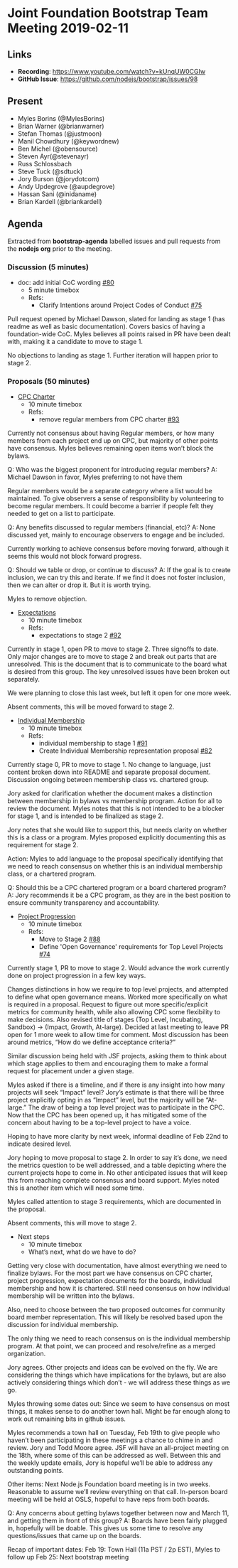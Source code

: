 # Joint Foundation Bootstrap Team Meeting 2019-02-11

## Links

* **Recording**:  https://www.youtube.com/watch?v=kUnqUW0CGIw
* **GitHub Issue**: https://github.com/nodejs/bootstrap/issues/98

## Present

- Myles Borins (@MylesBorins)
- Brian Warner (@brianwarner)
- Stefan Thomas (@justmoon)
- Manil Chowdhury (@keywordnew)
- Ben Michel (@obensource)
- Steven Ayr(@stevenayr)
- Russ Schlossbach
- Steve Tuck (@sdtuck)
- Jory Burson (@jorydotcom)
- Andy Updegrove (@aupdegrove)
- Hassan Sani (@inidaname)
- Brian Kardell (@briankardell)

## Agenda

Extracted from **bootstrap-agenda** labelled issues and pull requests from the **nodejs org** prior to the meeting.

### Discussion (5 minutes)

* doc: add initial CoC wording [#80](https://github.com/nodejs/bootstrap/pull/80)
  - 5 minute timebox
  - Refs:
    - Clarify Intentions around Project Codes of Conduct [#75](https://github.com/nodejs/bootstrap/issues/75)

Pull request opened by Michael Dawson, slated for landing as stage 1 (has readme as well as basic documentation).  Covers basics of having a foundation-wide CoC.  Myles believes all points raised in PR have been dealt with, making it a candidate to move to stage 1.

No objections to landing as stage 1.  Further iteration will happen prior to stage 2.

### Proposals (50 minutes)

* [CPC Charter](https://github.com/nodejs/bootstrap/tree/HEAD/proposals/stage-1/CPC_CHARTER)
  - 10 minute timebox
  - Refs:
    - remove regular members from CPC charter [#93](https://github.com/nodejs/bootstrap/pull/93)

Currently not consensus about having Regular members, or how many members from each project end up on CPC, but majority of other points have consensus.  Myles believes remaining open items won’t block the bylaws.

Q: Who was the biggest proponent for introducing regular members?
A: Michael Dawson in favor, Myles preferring to not have them

Regular members would be a separate category where a list would be maintained. To give observers a sense of responsibility by volunteering to become regular members. It could become a barrier if people felt they needed to get on a list to participate.

Q: Any benefits discussed to regular members (financial, etc)?
A: None discussed yet, mainly to encourage observers to engage and be included.

Currently working to achieve consensus before moving forward, although it seems this would not block forward progress.

Q: Should we table or drop, or continue to discuss?
A: If the goal is to create inclusion, we can try this and iterate.  If we find it does not foster inclusion, then we can alter or drop it.  But it is worth trying.

Myles to remove objection.

* [Expectations](https://github.com/nodejs/bootstrap/tree/HEAD/proposals/stage-1/EXPECTATIONS)
  - 10 minute timebox
  - Refs:
    - expectations to stage 2 [#92](https://github.com/nodejs/bootstrap/pull/92)

Currently in stage 1, open PR to move to stage 2.  Three signoffs to date.  Only major changes are to move to stage 2 and break out parts that are unresolved.  This is the document that is to communicate to the board what is desired from this group.  The key unresolved issues have been broken out separately.

We were planning to close this last week, but left it open for one more week.

Absent comments, this will be moved forward to stage 2.

* [Individual Membership](https://github.com/nodejs/bootstrap/tree/HEAD/proposals/stage-0/individual-membership)
  - 10 minute timebox
  - Refs:
    - individual membership to stage 1 [#91](https://github.com/nodejs/bootstrap/pull/91)
    - Create Individual Membership representation proposal [#82](https://github.com/nodejs/bootstrap/pull/82)

Currently stage 0, PR to move to stage 1.  No change to language, just content broken down into README and separate proposal document.  Discussion ongoing between membership class vs. chartered group.

Jory asked for clarification whether the document makes a distinction between membership in bylaws vs membership program.  Action for all to review the document.  Myles notes that this is not intended to be a blocker for stage 1, and is intended to be finalized as stage 2.

Jory notes that she would like to support this, but needs clarity on whether this is a class or a program.  Myles proposed explicitly documenting this as requirement for stage 2.

Action: Myles to add language to the proposal specifically identifying that we need to reach consensus on whether this is an individual membership class, or a chartered program.

Q: Should this be a CPC chartered program or a board chartered program?
A: Jory recommends it be a CPC program, as they are in the best position to ensure community transparency and accountability.

* [Project Progression](https://github.com/nodejs/bootstrap/tree/HEAD/proposals/stage-1/PROJECT_PROGRESSION)
  - 10 minute timebox
  - Refs:
    - Move to Stage 2 [#88](https://github.com/nodejs/bootstrap/pull/88)
    - Define 'Open Governance' requirements for Top Level Projects [#74](https://github.com/nodejs/bootstrap/issues/74)

Currently stage 1, PR to move to stage 2.  Would advance the work currently done on project progression in a few key ways.

Changes distinctions in how we require to top level projects, and attempted to define what open governance means.  Worked more specifically on what is required in a proposal.  Request to figure out more specific/explicit metrics for community health, while also allowing CPC some flexibility to make decisions.  Also revised title of stages (Top Level, Incubating, Sandbox) -> (Impact, Growth, At-large).  Decided at last meeting to leave PR open for 1 more week to allow time for comment.  Most discussion has been around metrics, “How do we define acceptance criteria?”

Similar discussion being held with JSF projects, asking them to think about which stage applies to them and encouraging them to make a formal request for placement under a given stage.

Myles asked if there is a timeline, and if there is any insight into how many projects will seek “Impact” level?  Jory’s estimate is that there will be three project explicitly opting in as “Impact” level, but the majority will be “At-large.”  The draw of being a top level project was to participate in the CPC.  Now that the CPC has been opened up, it has mitigated some of the concern about having to be a top-level project to have a voice.

Hoping to have more clarity by next week, informal deadline of Feb 22nd to indicate desired level.

Jory hoping to move proposal to stage 2.  In order to say it’s done, we need the metrics question to be well addressed, and a table depicting where the current projects hope to come in.  No other anticipated issues that will keep this from reaching complete consensus and board support.  Myles noted this is another item which will need some time.

Myles called attention to stage 3 requirements, which are documented in the proposal.

Absent comments, this will move to stage 2.

* Next steps
  - 10 minute timebox
  - What’s next, what do we have to do?

Getting very close with documentation, have almost everything we need to finalize bylaws.  For the most part we have consensus on CPC charter, project progression, expectation documents for the boards, individual membership and how it is chartered.  Still need consensus on how individual membership will be written into the bylaws.  

Also, need to choose between the two proposed outcomes for community board member representation.  This will likely be resolved based upon the discussion for individual membership.

The only thing we need to reach consensus on is the individual membership program.  At that point, we can proceed and resolve/refine as a merged organization.

Jory agrees.  Other projects and ideas can be evolved on the fly.  We are considering the things which have implications for the bylaws, but are also actively considering things which don’t - we will address these things as we go.

Myles throwing some dates out:
Since we seem to have consensus on most things, it makes sense to do another town hall.  Might be far enough along to work out remaining bits in github issues.

Myles recommends a town hall on Tuesday, Feb 19th to give people who haven’t been participating in these meetings a chance to chime in and review.  Jory and Todd Moore agree.  JSF will have an all-project meeting on the 18th, where some of this can be addressed as well.  Between this and the weekly update emails, Jory is hopeful we’ll be able to address any outstanding points.

Other items:
Next Node.js Foundation board meeting is in two weeks.  Reasonable to assume we’ll review everything on that call.
In-person board meeting will be held at OSLS, hopeful to have reps from both boards.

Q: Any concerns about getting bylaws together between now and March 11, and getting them in front of this group?
A: Boards have been fairly plugged in, hopefully will be doable.  This gives us some time to resolve any questions/issues that came up on the boards.

Recap of important dates:
Feb 19: Town Hall (11a PST / 2p EST), Myles to follow up
Feb 25: Next bootstrap meeting

